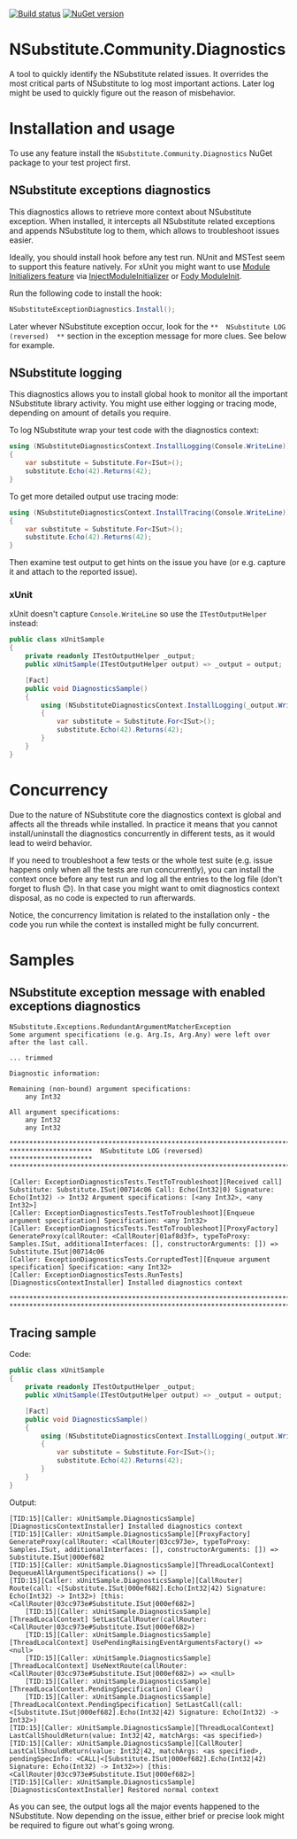 [![Build status](https://ci.appveyor.com/api/projects/status/7xumirowuxo3hfrv/branch/master?svg=true)](https://ci.appveyor.com/project/Zvirja/nsubstitute-community-diagnostics/branch/master) [![NuGet version](https://img.shields.io/nuget/vpre/NSubstitute.Community.Diagnostics.svg)](https://www.nuget.org/packages/NSubstitute.Community.Diagnostics)

# NSubstitute.Community.Diagnostics

A tool to quickly identify the NSubstitute related issues. It overrides the most critical parts of NSubstitute to log most important actions. Later log might be used to quickly figure out the reason of misbehavior.

# Installation and usage

To use any feature install the `NSubstitute.Community.Diagnostics` NuGet package to your test project first.

## NSubstitute exceptions diagnostics

This diagnostics allows to retrieve more context about NSubstitute exception. When installed, it intercepts all NSubstitute related exceptions and appends NSubstitute log to them, which allows to troubleshoot issues easier.

Ideally, you should install hook before any test run. NUnit and MSTest seem to support this feature natively. For xUnit you might want to use [Module Initializers feature](http://einaregilsson.com/module-initializers-in-csharp/) via [InjectModuleInitializer](https://github.com/kzu/InjectModuleInitializer) or [Fody ModuleInit](https://github.com/fody/moduleinit).

Run the following code to install the hook:

```c#
NSubstituteExceptionDiagnostics.Install();

```

Later whever NSubstitute exception occur, look for the `**  NSubstitute LOG (reversed)  **` section in the exception message for more clues. See below for example.

##  NSubstitute logging

This diagnostics allows you to install global hook to monitor all the important NSubstitute library activity. You might use either logging or tracing mode, depending on amount of details you require.

To log NSubstitute wrap your test code with the diagnostics context:

```c#
using (NSubstituteDiagnosticsContext.InstallLogging(Console.WriteLine))
{
    var substitute = Substitute.For<ISut>();
    substitute.Echo(42).Returns(42);
}
```

To get more detailed output use tracing mode:

```c#
using (NSubstituteDiagnosticsContext.InstallTracing(Console.WriteLine))
{
    var substitute = Substitute.For<ISut>();
    substitute.Echo(42).Returns(42);
}
```

Then examine test output to get hints on the issue you have (or e.g. capture it and attach to the reported issue).

### xUnit

xUnit doesn't capture `Console.WriteLine` so use the `ITestOutputHelper` instead:

```c#
public class xUnitSample
{
    private readonly ITestOutputHelper _output;
    public xUnitSample(ITestOutputHelper output) => _output = output;

    [Fact]
    public void DiagnosticsSample()
    {
        using (NSubstituteDiagnosticsContext.InstallLogging(_output.WriteLine))
        {
            var substitute = Substitute.For<ISut>();
            substitute.Echo(42).Returns(42);
        }
    }
}
```

# Concurrency

Due to the nature of NSubstitute core the diagnostics context is global and affects all the threads while installed. In practice it means that you cannot install/uninstall the diagnostics concurrently in different tests, as it would lead to weird behavior.

If you need to troubleshoot a few tests or the whole test suite (e.g. issue happens only when all the tests are run concurrently), you can install the context once before any test run and log all the entries to the log file (don't forget to flush :blush:). In that case you might want to omit diagnostics context disposal, as no code is expected to run afterwards.

Notice, the concurrency limitation is related to the installation only - the code you run while the context is installed might be fully concurrent.

# Samples

## NSubstitute exception message with enabled exceptions diagnostics

```
NSubstitute.Exceptions.RedundantArgumentMatcherException
Some argument specifications (e.g. Arg.Is, Arg.Any) were left over after the last call.

... trimmed

Diagnostic information:

Remaining (non-bound) argument specifications:
    any Int32

All argument specifications:
    any Int32
    any Int32

************************************************************************
*********************  NSubstitute LOG (reversed)  *********************
************************************************************************

[Caller: ExceptionDiagnosticsTests.TestToTroubleshoot][Received call] Substitute: Substitute.ISut|00714c06 Call: Echo(Int32|0) Signature: Echo(Int32) -> Int32 Argument specifications: [<any Int32>, <any Int32>]
[Caller: ExceptionDiagnosticsTests.TestToTroubleshoot][Enqueue argument specification] Specification: <any Int32> 
[Caller: ExceptionDiagnosticsTests.TestToTroubleshoot][ProxyFactory] GenerateProxy(callRouter: <CallRouter|01af8d3f>, typeToProxy: Samples.ISut, additionalInterfaces: [], constructorArguments: []) => Substitute.ISut|00714c06
[Caller: ExceptionDiagnosticsTests.CorruptedTest][Enqueue argument specification] Specification: <any Int32> 
[Caller: ExceptionDiagnosticsTests.RunTests][DiagnosticsContextInstaller] Installed diagnostics context

************************************************************************
************************************************************************
```

## Tracing sample

Code:

```c#
public class xUnitSample
{
    private readonly ITestOutputHelper _output;
    public xUnitSample(ITestOutputHelper output) => _output = output;

    [Fact]
    public void DiagnosticsSample()
    {
        using (NSubstituteDiagnosticsContext.InstallLogging(_output.WriteLine))
        {
            var substitute = Substitute.For<ISut>();
            substitute.Echo(42).Returns(42);
        }
    }
}
```

Output:

```
[TID:15][Caller: xUnitSample.DiagnosticsSample][DiagnosticsContextInstaller] Installed diagnostics context
[TID:15][Caller: xUnitSample.DiagnosticsSample][ProxyFactory] GenerateProxy(callRouter: <CallRouter|03cc973e>, typeToProxy: Samples.ISut, additionalInterfaces: [], constructorArguments: []) => Substitute.ISut|000ef682
[TID:15][Caller: xUnitSample.DiagnosticsSample][ThreadLocalContext] DequeueAllArgumentSpecifications() => []
[TID:15][Caller: xUnitSample.DiagnosticsSample][CallRouter] Route(call: <[Substitute.ISut|000ef682].Echo(Int32|42) Signature: Echo(Int32) -> Int32>) [this: <CallRouter|03cc973e#Substitute.ISut|000ef682>]
    [TID:15][Caller: xUnitSample.DiagnosticsSample][ThreadLocalContext] SetLastCallRouter(callRouter: <CallRouter|03cc973e#Substitute.ISut|000ef682>)
    [TID:15][Caller: xUnitSample.DiagnosticsSample][ThreadLocalContext] UsePendingRaisingEventArgumentsFactory() => <null>
    [TID:15][Caller: xUnitSample.DiagnosticsSample][ThreadLocalContext] UseNextRoute(callRouter: <CallRouter|03cc973e#Substitute.ISut|000ef682>) => <null>
    [TID:15][Caller: xUnitSample.DiagnosticsSample][ThreadLocalContext.PendingSpecification] Clear()
    [TID:15][Caller: xUnitSample.DiagnosticsSample][ThreadLocalContext.PendingSpecification] SetLastCall(call: <[Substitute.ISut|000ef682].Echo(Int32|42) Signature: Echo(Int32) -> Int32>)
[TID:15][Caller: xUnitSample.DiagnosticsSample][ThreadLocalContext] LastCallShouldReturn(value: Int32|42, matchArgs: <as specified>)
[TID:15][Caller: xUnitSample.DiagnosticsSample][CallRouter] LastCallShouldReturn(value: Int32|42, matchArgs: <as specified>, pendingSpecInfo: <CALL|<[Substitute.ISut|000ef682].Echo(Int32|42) Signature: Echo(Int32) -> Int32>>) [this: <CallRouter|03cc973e#Substitute.ISut|000ef682>]
[TID:15][Caller: xUnitSample.DiagnosticsSample][DiagnosticsContextInstaller] Restored normal context
```

As you can see, the output logs all the major events happened to the NSubstitute. Now depending on the issue, either brief or precise look might be required to figure out what's going wrong.
